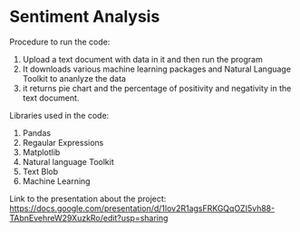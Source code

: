 # Sentiment Analysis

Procedure to run the code:
1. Upload a text document with data in it and then run the program
2. It downloads various machine learning packages and Natural Language Toolkit to ananlyze the data
3. it returns pie chart and the percentage of positivity and negativity in the text document. 

Libraries used in the code:
1. Pandas
2. Regaular Expressions
3. Matplotlib
4. Natural language Toolkit
5. Text Blob
6. Machine Learning


Link to the presentation about the project:
https://docs.google.com/presentation/d/1lov2R1agsFRKGQqOZI5vh88-TAbnEvehreW29XuzkRo/edit?usp=sharing

